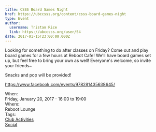 ```yaml
---
title: CSSS Board Games Night 
href: https://ubccsss.org/content/csss-board-games-night
type: Event
author:
  username: Tristan Rice
  link: https://ubccsss.org/user/54
date: 2017-01-15T23:00:00.000Z
---
```


<div class="field field-name-body field-type-text-with-summary field-label-hidden"><div class="field-items"><div class="field-item even"><p>Looking for something to do after classes on Friday? Come out and play board games for a few hours at Reboot Cafe! We&apos;ll have board games set up, but feel free to bring your own as well! Everyone&apos;s welcome, so invite your friends~</p>

<p>Snacks and pop will be provided!</p>

<p><a href="https://www.facebook.com/events/978281435638645/">https://www.facebook.com/events/978281435638645/</a></p>
</div></div></div><div class="field field-name-field-dates field-type-datetime field-label-above"><div class="field-label">When:&#xA0;</div><div class="field-items"><div class="field-item even"><span class="date-display-single">Friday, January 20, 2017 - <span class="date-display-range"><span class="date-display-start">16:00</span> to <span class="date-display-end">19:00</span></span></span></div></div></div><div class="field field-name-field-location field-type-text field-label-above"><div class="field-label">Where:&#xA0;</div><div class="field-items"><div class="field-item even">Reboot Lounge</div></div></div>    <footer>
    <div class="field field-name-field-tags field-type-taxonomy-term-reference field-label-above"><div class="field-label">Tags:&#xA0;</div><div class="field-items"><div class="field-item even"><a href="/club">Club Activities</a></div><div class="field-item odd"><a href="/social">Social</a></div></div></div>      </footer>